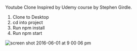 Youtube Clone
Inspired by Udemy course by Stephen Girdle. 

1. Clone to Desktop
2. cd into project
3. Run npm install 
4. Run npm start

![screen shot 2016-06-01 at 9 00 06 pm](https://cloud.githubusercontent.com/assets/6344422/15732735/e317b0a8-283c-11e6-884c-ff71084a34b5.png)
